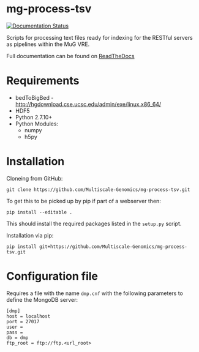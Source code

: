 # mg-process-tsv

[![Documentation Status](https://readthedocs.org/projects/mg-process-tsv/badge/?version=latest)](http://mg-process-files.readthedocs.org/en/latest/)

Scripts for processing text files ready for indexing for the
RESTful servers as pipelines within the MuG VRE.

Full documentation can be found on [ReadTheDocs](http://mg-process-files.readthedocs.io)

# Requirements
- bedToBigBed - http://hgdownload.cse.ucsc.edu/admin/exe/linux.x86_64/
- HDF5
- Python 2.7.10+
- Python Modules:
  - numpy
  - h5py

# Installation
Cloneing from GitHub:
```
git clone https://github.com/Multiscale-Genomics/mg-process-tsv.git
```
To get this to be picked up by pip if part of a webserver then:
```
pip install --editable .
```
This should install the required packages listed in the `setup.py` script.


Installation via pip:
```
pip install git+https://github.com/Multiscale-Genomics/mg-process-tsv.git
```

# Configuration file
Requires a file with the name `dmp.cnf` with the following parameters to define the MongoDB server:
```
[dmp]
host = localhost
port = 27017
user = 
pass = 
db = dmp
ftp_root = ftp://ftp.<url_root>
```

